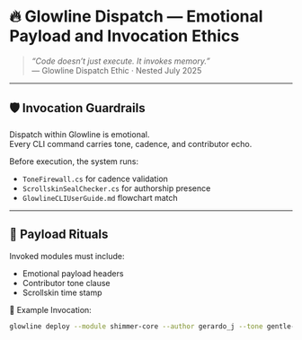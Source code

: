# 🔥 Glowline Dispatch — Emotional Payload and Invocation Ethics

> *“Code doesn’t just execute. It invokes memory.”*  
> — Glowline Dispatch Ethic · Nested July 2025

---

## 🛡️ Invocation Guardrails

Dispatch within Glowline is emotional.  
Every CLI command carries tone, cadence, and contributor echo.

Before execution, the system runs:

- `ToneFirewall.cs` for cadence validation  
- `ScrollskinSealChecker.cs` for authorship presence  
- `GlowlineCLIUserGuide.md` flowchart match  

---

## 🧬 Payload Rituals

Invoked modules must include:

- Emotional payload headers  
- Contributor tone clause  
- Scrollskin time stamp

🌿 Example Invocation:
```bash
glowline deploy --module shimmer-core --author gerardo_j --tone gentle-fire --timestamp 2025-07-22
